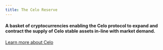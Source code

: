 ```yaml
---
title: The Celo Reserve
---
```


#### A basket of cryptocurrencies enabling the Celo protocol to expand and contract the supply of Celo stable assets in-line with market demand.

[Learn more about Celo](https://celo.org)